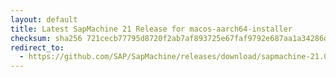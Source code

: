 ```yaml
---
layout: default
title: Latest SapMachine 21 Release for macos-aarch64-installer
checksum: sha256 721cecb77795d8720f2ab7af893725e67faf9792e687aa1a34286dcfc0ceb599
redirect_to:
  - https://github.com/SAP/SapMachine/releases/download/sapmachine-21.0.7/sapmachine-jre-21.0.7_macos-aarch64_bin.dmg
---
```

